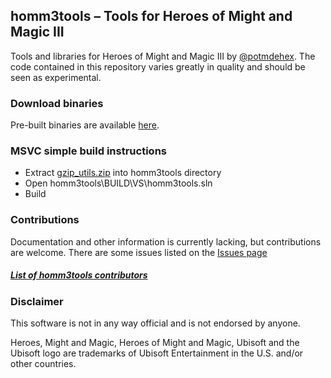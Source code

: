 ## homm3tools – Tools for Heroes of Might and Magic III

Tools and libraries for Heroes of Might and Magic III by [@potmdehex](https://twitter.com/potmdehex). 
The code contained in this repository varies greatly in quality and should be seen as experimental.

### Download binaries
Pre-built binaries are available [here](https://github.com/potmdehex/homm3tools/releases).

### MSVC simple build instructions
 * Extract [gzip_utils.zip](https://github.com/potmdehex/homm3tools/releases/download/v1.11/gzip_utils.zip) into homm3tools directory
 * Open homm3tools\BUILD\VS\homm3tools.sln
 * Build

### Contributions
Documentation and other information is currently lacking, but contributions
are welcome. There are some issues listed on the [Issues page](https://github.com/potmdehex/homm3tools/issues)

##### [List of homm3tools contributors](https://github.com/potmdehex/homm3tools/blob/master/CONTRIBUTORS.md)

### Disclaimer
This software is not in any way official and is not endorsed by anyone.

Heroes, Might and Magic, Heroes of Might and Magic, Ubisoft and the Ubisoft 
logo are trademarks of Ubisoft Entertainment in the U.S. and/or other countries.
